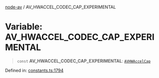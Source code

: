 [node-av](../globals.md) / AV\_HWACCEL\_CODEC\_CAP\_EXPERIMENTAL

# Variable: AV\_HWACCEL\_CODEC\_CAP\_EXPERIMENTAL

> `const` **AV\_HWACCEL\_CODEC\_CAP\_EXPERIMENTAL**: [`AVHWAccelCap`](../type-aliases/AVHWAccelCap.md)

Defined in: [constants.ts:1794](https://github.com/seydx/av/blob/f8631fc881b394300b1479f511d55cf1c370a87f/src/constants/constants.ts#L1794)
